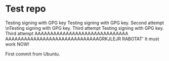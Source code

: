 # Test repo
Testing signing with GPG key
Testing signing with GPG key. Second attempt
\nTesting signing with GPG key. Third attempt
Testing signing with GPG key. Third attempt
AAAAAAAAAAAAAAAAAAAAAAAAAAAAAA
AAAAAAAAAAAAAAAAAAAAAAAAAAAAAAGRKJLEJR
RABOTAT'
It must work NOW!

First commit from Ubuntu.
